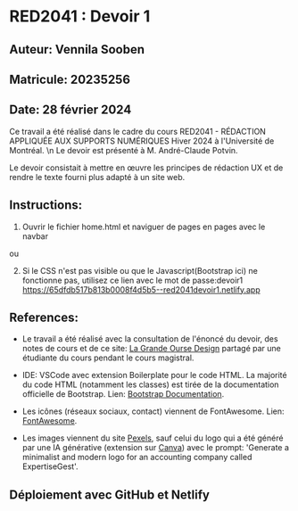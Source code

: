 # RED2041 : Devoir 1

## Auteur: Vennila Sooben
## Matricule: 20235256
## Date: 28 février 2024

Ce travail a été réalisé dans le cadre du cours RED2041 - RÉDACTION APPLIQUÉE AUX SUPPORTS NUMÉRIQUES Hiver 2024 à l'Université de Montréal. \n
Le devoir est présenté à M. André-Claude Potvin.

Le devoir consistait à mettre en œuvre les principes de rédaction UX et de rendre le texte fourni plus adapté à un site web.

## Instructions:
1. Ouvrir le fichier home.html et naviguer de pages en pages avec le navbar

ou 

2. Si le CSS n'est pas visible ou que le Javascript(Bootstrap ici) ne fonctionne pas, utilisez ce lien avec le 
mot de passe:devoir1
https://65dfdb517b813b0008f4d5b5--red2041devoir1.netlify.app

## References:

- Le travail a été réalisé avec la consultation de l'énoncé du devoir, des notes de cours et de ce site: [La Grande Ourse Design](https://lagrandeourse.design/blog/ux-writing/quest-ce-quune-microcopie-et-comment-la-reussir/) partagé par une étudiante du cours pendant le cours magistral.

- IDE: VSCode avec extension Boilerplate pour le code HTML. La majorité du code HTML (notamment les classes) est tirée de la documentation officielle de Bootstrap. Lien: [Bootstrap Documentation](https://getbootstrap.com/docs/4.0/getting-started/introduction/).

- Les icônes (réseaux sociaux, contact) viennent de FontAwesome. Lien: [FontAwesome](https://fontawesome.com).

- Les images viennent du site [Pexels](https://www.pexels.com), sauf celui du logo qui a été généré par une IA générative (extension sur [Canva](https://www.canva.com)) avec le prompt: 'Generate a minimalist and modern logo for an accounting company called ExpertiseGest'.

## Déploiement avec GitHub et Netlify
